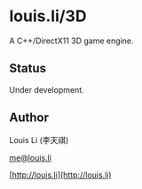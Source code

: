 # louis.li/3D

A C++/DirectX11 3D game engine.

## Status

Under development.

## Author

Louis Li (李天祺)

me@louis.li

[http://louis.li](http://louis.li)


